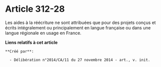 # Article 312-28

Les aides à la réécriture ne sont attribuées que pour des projets conçus et écrits intégralement ou principalement en langue
française ou dans une langue régionale en usage en France.

**Liens relatifs à cet article**

	**Créé par**:

	  - Délibération n°2014/CA/11 du 27 novembre 2014 - art., v. init.
